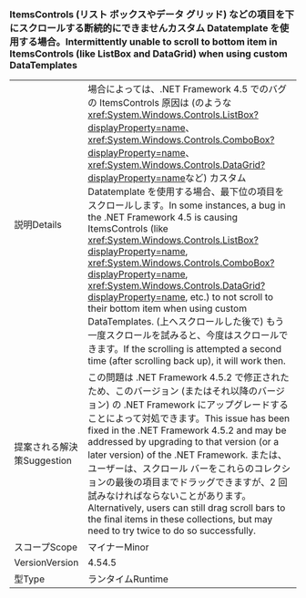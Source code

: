 ### <a name="intermittently-unable-to-scroll-to-bottom-item-in-itemscontrols-like-listbox-and-datagrid-when-using-custom-datatemplates"></a><span data-ttu-id="30c64-101">ItemsControls (リスト ボックスやデータ グリッド) などの項目を下にスクロールする断続的にできませんカスタム Datatemplate を使用する場合。</span><span class="sxs-lookup"><span data-stu-id="30c64-101">Intermittently unable to scroll to bottom item in ItemsControls (like ListBox and DataGrid) when using custom DataTemplates</span></span>

|   |   |
|---|---|
|<span data-ttu-id="30c64-102">説明</span><span class="sxs-lookup"><span data-stu-id="30c64-102">Details</span></span>|<span data-ttu-id="30c64-103">場合によっては、.NET Framework 4.5 でのバグの ItemsControls 原因は (のような<xref:System.Windows.Controls.ListBox?displayProperty=name>、 <xref:System.Windows.Controls.ComboBox?displayProperty=name>、<xref:System.Windows.Controls.DataGrid?displayProperty=name>など) カスタム Datatemplate を使用する場合、最下位の項目をスクロールします。</span><span class="sxs-lookup"><span data-stu-id="30c64-103">In some instances, a bug in the .NET Framework 4.5 is causing ItemsControls (like <xref:System.Windows.Controls.ListBox?displayProperty=name>, <xref:System.Windows.Controls.ComboBox?displayProperty=name>, <xref:System.Windows.Controls.DataGrid?displayProperty=name>, etc.) to not scroll to their bottom item when using custom DataTemplates.</span></span> <span data-ttu-id="30c64-104">(上へスクロールした後で) もう一度スクロールを試みると、今度はスクロールできます。</span><span class="sxs-lookup"><span data-stu-id="30c64-104">If the scrolling is attempted a second time (after scrolling back up), it will work then.</span></span>|
|<span data-ttu-id="30c64-105">提案される解決策</span><span class="sxs-lookup"><span data-stu-id="30c64-105">Suggestion</span></span>|<span data-ttu-id="30c64-106">この問題は .NET Framework 4.5.2 で修正されたため、このバージョン (またはそれ以降のバージョン) の .NET Framework にアップグレードすることによって対処できます。</span><span class="sxs-lookup"><span data-stu-id="30c64-106">This issue has been fixed in the .NET Framework 4.5.2 and may be addressed by upgrading to that version (or a later version) of the .NET Framework.</span></span> <span data-ttu-id="30c64-107">または、ユーザーは、スクロール バーをこれらのコレクションの最後の項目までドラッグできますが、2 回試みなければならないことがあります。</span><span class="sxs-lookup"><span data-stu-id="30c64-107">Alternatively, users can still drag scroll bars to the final items in these collections, but may need to try twice to do so successfully.</span></span>|
|<span data-ttu-id="30c64-108">スコープ</span><span class="sxs-lookup"><span data-stu-id="30c64-108">Scope</span></span>|<span data-ttu-id="30c64-109">マイナー</span><span class="sxs-lookup"><span data-stu-id="30c64-109">Minor</span></span>|
|<span data-ttu-id="30c64-110">Version</span><span class="sxs-lookup"><span data-stu-id="30c64-110">Version</span></span>|<span data-ttu-id="30c64-111">4.5</span><span class="sxs-lookup"><span data-stu-id="30c64-111">4.5</span></span>|
|<span data-ttu-id="30c64-112">型</span><span class="sxs-lookup"><span data-stu-id="30c64-112">Type</span></span>|<span data-ttu-id="30c64-113">ランタイム</span><span class="sxs-lookup"><span data-stu-id="30c64-113">Runtime</span></span>|

